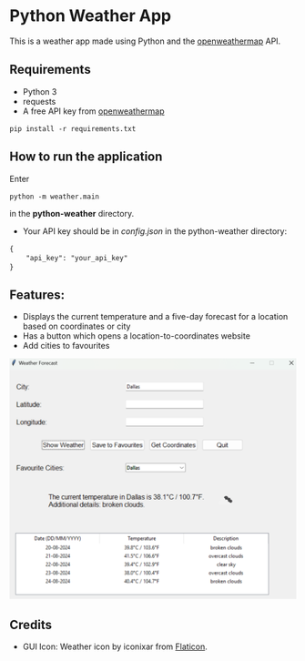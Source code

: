 # Python Weather App

This is a weather app made using Python and the [openweathermap](https://openweathermap.org) API.

## Requirements
- Python 3
- requests
- A free API key from [openweathermap](https://openweathermap.org)

```
pip install -r requirements.txt
```

## How to run the application
Enter 
```
python -m weather.main
```
in the **python-weather** directory.

- Your API key should be in *config.json* in the python-weather directory:
```
{
    "api_key": "your_api_key"
}
```

## Features:
- Displays the current temperature and a five-day forecast for a location based on coordinates or city
- Has a button which opens a location-to-coordinates website
- Add cities to favourites

![example picture](example.png)

## Credits

- GUI Icon: Weather icon by iconixar from [Flaticon](https://www.flaticon.com/free-icons/weather).
